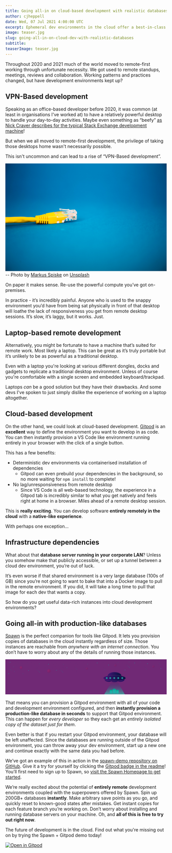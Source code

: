 ```yaml
---
title: Going all-in on cloud-based development with realistic databases
author: cjheppell
date: Wed, 07 Jul 2021 4:00:00 UTC
excerpt: Ephemeral dev environments in the cloud offer a best-in-class experience. But how do we bring those on-prem databases with us?
image: teaser.jpg
slug: going-all-in-on-cloud-dev-with-realistic-databases
subtitle:
teaserImage: teaser.jpg
---
```


<script context="module">
  export const prerender = true;
</script>

Throughout 2020 and 2021 much of the world moved to remote-first working through unfortunate necessity. We got used to remote standups, meetings, reviews and collaboration. Working patterns and practices changed, but have development environments kept up?

## VPN-Based development

Speaking as an office-based developer before 2020, it was common (at least in organisations I've worked at) to have a relatively powerful desktop to handle your day-to-day activities. Maybe even something as “beefy” [as Nick Craver describes for the typical Stack Exchange development machine](https://nickcraver.com/desktop-build/)!

But when we all moved to remote-first development, the privilege of taking those desktops home wasn't necessarily possible.

This isn't uncommon and can lead to a rise of “VPN-Based development”.

![Ethernet](../../../static/images/blog/going-all-in-on-cloud-dev-with-realistic-databases/ethernet.jpeg)
-- Photo by [Markus Spiske](https://unsplash.com/@markusspiske?utm_source=unsplash&utm_medium=referral&utm_content=creditCopyText) on [Unsplash](https://unsplash.com/s/photos/lan?utm_source=unsplash&utm_medium=referral&utm_content=creditCopyText)

On paper it makes sense. Re-use the powerful compute you’ve got on-premises.

In practice - it’s incredibly painful. Anyone who is used to the snappy environment you’d have from being sat physically in front of that desktop will loathe the lack of responsiveness you get from remote desktop sessions. It’s slow, it’s laggy, but it works. Just.

## Laptop-based remote development

Alternatively, you might be fortunate to have a machine that’s suited for remote work. Most likely a laptop. This can be great as it’s truly portable but it’s unlikely to be as powerful as a traditional desktop.

Even with a laptop you're looking at various different dongles, docks and gadgets to replicate a traditional desktop environment. Unless of course you're comfortable with a single screen and embedded keyboard/trackpad.

Laptops _can_ be a good solution but they have their drawbacks. And some devs I've spoken to just simply dislike the experience of working on a laptop altogether.

## Cloud-based development

On the other hand, we could look at cloud-based development. [Gitpod](https://www.gitpod.io/) is an **excellent** way to define the environment you want to develop in as code. You can then instantly provision a VS Code like environment running entirely in your browser with the click of a single button.

This has a few benefits:

- Deterministic dev environments via containerised installation of dependencies
  - Gitpod can even prebuild your dependencies in the background, so no more waiting for `npm install` to complete!
- No lag/unresponsiveness from remote desktop
  - Since VS Code is all web-based technology, the experience in a Gitpod tab is incredibly similar to what you get natively and feels right at home in a browser. Miles ahead of a remote desktop session.

This is **really exciting**. You can develop software **entirely remotely in the cloud** with a **native-like experience**.

With perhaps one exception...

## Infrastructure dependencies

What about that **database server running in your corporate LAN**? Unless you somehow make that publicly accessible, or set up a tunnel between a cloud dev environment, you’re out of luck.

It’s even worse if that shared environment is a very large database (100s of GB) since you’re not going to want to bake that into a Docker image to pull in the remote environment. If you did, it will take a long time to pull that image for each dev that wants a copy.

So how do you get useful data-rich instances into cloud development environments?

## Going all-in with production-like databases

[Spawn](https://spawn.cc) is the perfect companion for tools like Gitpod. It lets you provision copies of databases in the cloud instantly regardless of size. Those instances are reachable from _anywhere with an internet connection_. You don’t have to worry about any of the details of running those instances.

![Spawn](../../../static/images/blog/going-all-in-on-cloud-dev-with-realistic-databases/spawn.jpeg)

That means you can provision a Gitpod environment with all of your code and development environment configured, and then **instantly provision a production-like database in seconds** to support that Gitpod environment. This can happen for _every developer_ so they each get an _entirely isolated copy of the dataset just for them_.

Even better is that if you restart your Gitpod environment, your database will be left unaffected. Since the databases are running outside of the Gitpod environment, you can throw away your dev environment, start up a new one and continue exactly with the same data you had before.

We’ve got an example of this in action in the [spawn-demo repository on GitHub](https://github.com/red-gate/spawn-demo). Give it a try for yourself by clicking the [Gitpod badge in the readme](https://github.com/red-gate/spawn-demo#running-in-gitpod)! You’ll first need to sign up to Spawn, so [visit the Spawn Homepage to get started](https://spawn.cc).

We’re really excited about the potential of **entirely remote** development environments coupled with the superpowers offered by Spawn. Spin up 200GB+ databases **instantly**. Make arbitrary save points as you go, and quickly reset to known-good states after mistakes. Get instant copies for each feature branch you’re working on. Don’t worry about installing and running database servers on your machine. Oh, and **all of this is free to try out right now**.

The future of development is in the cloud. Find out what you're missing out on by trying the Spawn + Gitpod demo today!

[![Open in Gitpod](https://gitpod.io/button/open-in-gitpod.svg)](https://gitpod.io/#https://github.com/red-gate/spawn-demo)
